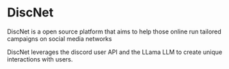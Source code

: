 # DiscNet

DiscNet is a open source platform that aims to help those online run tailored campaigns on social media networks

DiscNet leverages the discord user API and the LLama LLM to create unique interactions with users.
